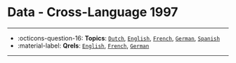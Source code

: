 # Data - Cross-Language 1997 



---

- :octicons-question-16: **Topics**: [`Dutch`](https://trec.nist.gov/data/topics_noneng/CL.topics.dutch.gz), [`English`](https://trec.nist.gov/data/topics_noneng/CL.topics.english.gz), [`French`](https://trec.nist.gov/data/topics_noneng/CL.topics.french.gz), [`German`](https://trec.nist.gov/data/topics_noneng/CL.topics.german.gz), [`Spanish`](https://trec.nist.gov/data/topics_noneng/CL.topics.spanish.gz)
- :material-label: **Qrels**: [`English`](https://trec.nist.gov/data/qrels_noneng/qrels.trec6.clir.english.gz), [`French`](https://trec.nist.gov/data/qrels_noneng/qrels.trec6.clir.french.gz), [`German`](https://trec.nist.gov/data/qrels_noneng/qrels.trec6.clir.german.gz)


---

